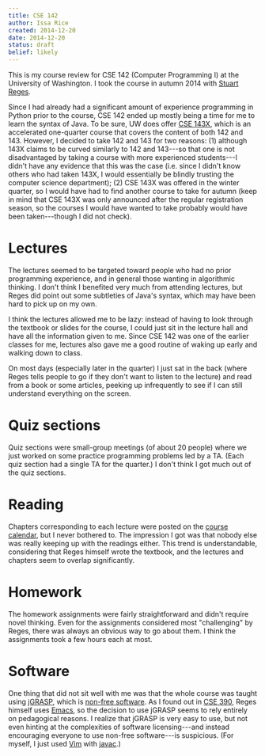 ```yaml
---
title: CSE 142
author: Issa Rice
created: 2014-12-20
date: 2014-12-20
status: draft
belief: likely
---
```


This is my course review for CSE 142 (Computer Programming I) at the University of Washington.
I took the course in autumn 2014 with [Stuart Reges](http://homes.cs.washington.edu/~reges/).

Since I had already had a significant amount of experience programming in Python prior to the course, CSE 142 ended up mostly being a time for me to learn the syntax of Java.
To be sure, UW does offer [CSE 143X](http://courses.cs.washington.edu/courses/cse143x/), which is an accelerated one-quarter course that covers the content of both 142 and 143.
However, I decided to take 142 and 143 for two reasons: (1) although 143X claims to be curved similarly to 142 and 143---so that one is not disadvantaged by taking a course with more experienced students---I didn't have any evidence that this was the case (i.e. since I didn't know others who had taken 143X, I would essentially be blindly trusting the computer science department); (2) CSE 143X was offered in the winter quarter, so I would have had to find another course to take for autumn (keep in mind that CSE 143X was only announced after the regular registration season, so the courses I would have wanted to take probably would have been taken---though I did not check).

# Lectures

The lectures seemed to be targeted toward people who had no prior programming experience, and in general those wanting in algorithmic thinking.
I don't think I benefited very much from attending lectures, but Reges did point out some subtleties of Java's syntax, which may have been hard to pick up on my own.

I think the lectures allowed me to be lazy: instead of having to look through the textbook or slides for the course, I could just sit in the lecture hall and have all the information given to me.
Since CSE 142 was one of the earlier classes for me, lectures also gave me a good routine of waking up early and walking down to class.

On most days (especially later in the quarter) I just sat in the back (where Reges tells people to go if they don't want to listen to the lecture) and read from a book or some articles, peeking up infrequently to see if I can still understand everything on the screen.

# Quiz sections

Quiz sections were small-group meetings (of about 20 people) where we just worked on some practice programming problems led by a TA.
(Each quiz section had a single TA for the quarter.)
I don't think I got much out of the quiz sections.

# Reading

Chapters corresponding to each lecture were posted on the [course calendar](http://courses.cs.washington.edu/courses/cse142/14au/calendar.shtml), but I never bothered to.
The impression I got was that nobody else was really keeping up with the readings either.
This trend is understandable, considering that Reges himself wrote the textbook, and the lectures and chapters seem to overlap significantly.

# Homework

The homework assignments were fairly straightforward and didn't require novel thinking.
Even for the assignments considered most "challenging" by Reges, there was always an obvious way to go about them.
I think the assignments took a few hours each at most.

# Software

One thing that did not sit well with me was that the whole course was taught using [jGRASP](!), which is [non-free software](http://www.jgrasp.org/license.html).
As I found out in [CSE 390](cse-390-for-cse-142), Reges himself uses [Emacs](), so the decision to use jGRASP seems to rely entirely on pedagogical reasons.
I realize that jGRASP is very easy to use, but not even hinting at the complexities of software licensing---and instead encouraging everyone to use non-free software---is suspicious.
(For myself, I just used [Vim](!w) with [javac](!w).)
